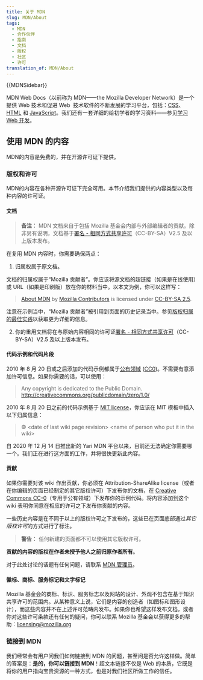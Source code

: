 ```yaml
---
title: 关于 MDN
slug: MDN/About
tags:
  - MDN
  - 合作伙伴
  - 指南
  - 文档
  - 版权
  - 社区
  - 许可
translation_of: MDN/About
---
```

{{MDNSidebar}}

MDN Web Docs（以前称为 MDN——the Mozilla Developer Network）是一个提供 Web 技术和促进 Web  技术软件的不断发展的学习平台，包括：[CSS](/zh-CN/docs/Web/CSS)、[HTML](/zh-CN/docs/Web/HTML) 和 [JavaScript](/zh-CN/docs/Web/JavaScript)。我们还有一套详细的给初学者的学习资料——参见[学习 Web 开发](/zh-CN/docs/Learn)。

## 使用 MDN 的内容

MDN的内容是免费的，并在开源许可证下提供。

### 版权和许可

MDN的内容在各种开源许可证下完全可用。本节介绍我们提供的内容类型以及每种内容的许可证。

#### 文档

> **备注：** MDN 文档来自于包括 Mozilla 基金会内部与外部编辑者的贡献。除非另有说明，文档基于[署名 - 相同方式共享许可](https://creativecommons.org/licenses/by-sa/2.5/)（CC-BY-SA）V2.5 及以上版本发布。

在复用 MDN 内容时，你需要确保两点：

1. 归属权属于原文档。

文档的归属权属于“Mozilla 贡献者”。你应该将源文档的超链接（如果是在线使用）或 URL（如果是印刷版）放在你的材料当中。以本文为例，你可以这样写：

> [About MDN](/en-US/docs/MDN/About) by [Mozilla Contributors](/en-US/docs/MDN/About/contributors.txt) is licensed under [CC-BY-SA 2.5](https://creativecommons.org/licenses/by-sa/2.5/).

注意在示例当中，“Mozilla 贡献者”被引用到页面的历史记录当中。参见[版权归属的最佳实践](https://wiki.creativecommons.org/wiki/Marking/Users)以获取更为详细的信息。

2. 你的重用文档将在与原始内容相同的许可证[署名 - 相同方式共享许可](https://creativecommons.org/licenses/by-sa/2.5/)（CC-BY-SA）V2.5 及以上版本发布。

#### 代码示例和代码片段

2010 年 8 月 20 日或之后添加的代码示例都属于[公有领域](https://creativecommons.org/publicdomain/zero/1.0/) ([CC0](https://creativecommons.org/publicdomain/zero/1.0/))。不需要有意添加许可信息。如果你需要的话，可以使用：

> Any copyright is dedicated to the Public Domain. http://creativecommons.org/publicdomain/zero/1.0/

2010 年 8 月 20 日之前的代码示例基于 [MIT license](https://opensource.org/licenses/mit-license.php)，你应该在 MIT 模板中插入以下归属信息：

> © \<date of last wiki page revision> \<name of person who put it in the wiki>

自 2020 年 12 月 14 日推出新的 Yari MDN 平台以来，目前还无法确定你需要哪一个。我们正在进行这方面的工作，并将很快更新此内容。

#### 贡献

如果你需要对该 wiki 作出贡献，你必须在 Attribution-ShareAlike license（或者在你编辑的页面已经制定的其它版权许可）下发布你的文档，在 [Creative Commons CC-0](https://creativecommons.org/publicdomain/zero/1.0/)（专用于公有领域）下发布你的示例代码。将内容添加到这个 wiki 表明你同意在相应的许可之下发布你贡献的内容。

一些历史内容是在不同于以上的版权许可之下发布的，这些已在页面底部通过*其它版权许可*的方式进行了标注。

> **警告：** 任何新建的页面都不可以使用其它版权许可。

**贡献的内容的版权在作者未授予他人之前归原作者所有**。

对于此处讨论的话题有任何问题，请联系 [MDN 管理员](mailto:mdn-admins@mozilla.org?subject=MDN%20licensing%20question)。

#### 徽标、商标、服务标记和文字标记

Mozilla 基金会的商标、标识、服务标志以及网站的设计、外观不包含在基于知识共享许可的范围内。从某种意义上说，它们是内容的创造者（如图标和图形设计），而这些内容并不在上述许可范畴内发布。如果你也希望这样发布文档，或者你对这些许可条款还有任何的疑问，你可以联系 Mozilla 基金会以获得更多的帮助：[licensing@mozilla.org](mailto:licensing@mozilla.org "mailto:licensing@mozilla.org")

### 链接到 MDN

我们经常会有用户问我们如何链接到 MDN 的问题，甚至问是否允许这样做。简单的答案是：**是的，你可以链接到 MDN**！超文本链接不仅是 Web 的本质，它既是将你的用户指向宝贵资源的一种方式，也是对我们社区所做工作的信任。
